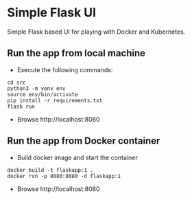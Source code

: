 # Simple Flask UI

Simple Flask based UI for playing with Docker and Kubernetes.

## Run the app from local machine

* Execute the following commands:
```
cd src
python3 -m venv env
source env/bin/activate
pip install -r requirements.txt
flask run
```
* Browse http://localhost:8080

## Run the app from Docker container

* Build docker image and start the container
```
docker build -t flaskapp:1 .
docker run -p 8080:8080 -d flaskapp:1
```
* Browse http://localhost:8080


